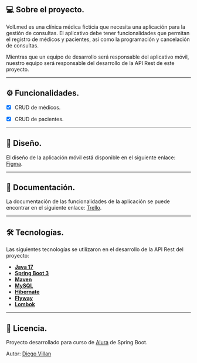 ## 💻 Sobre el proyecto.

Voll.med es una clínica médica ficticia que necesita una aplicación para la gestión de consultas. El aplicativo debe tener funcionalidades que permitan el registro de médicos y pacientes, así como la programación y cancelación de consultas.

Mientras que un equipo de desarrollo será responsable del aplicativo móvil, nuestro equipo será responsable del desarrollo de la API Rest de este proyecto.

---

## ⚙️ Funcionalidades.

- [x] CRUD de médicos.
- [x] CRUD de pacientes.


---

## 🎨 Diseño.

El diseño de la aplicación móvil está disponible en el siguiente enlace: [Figma](https://www.figma.com/file/N4CgpJqsg7gjbKuDmra3EV/Voll.med).

---

## 📄 Documentación.

La documentación de las funcionalidades de la aplicación se puede encontrar en el siguiente enlace: [Trello](https://trello.com/b/O0lGCsKb/api-voll-med).

---

## 🛠 Tecnologías.

Las siguientes tecnologías se utilizaron en el desarrollo de la API Rest del proyecto:

- **[Java 17](https://www.oracle.com/java)**
- **[Spring Boot 3](https://spring.io/projects/spring-boot)**
- **[Maven](https://maven.apache.org)**
- **[MySQL](https://www.mysql.com)**
- **[Hibernate](https://hibernate.org)**
- **[Flyway](https://flywaydb.org)**
- **[Lombok](https://projectlombok.org)**

---

## 📝 Licencia.

Proyecto desarrollado para curso de [Alura](https://www.alura.com.br) de Spring Boot.

Autor: [Diego Villan](https://app.aluracursos.com/user/nahuel81)
